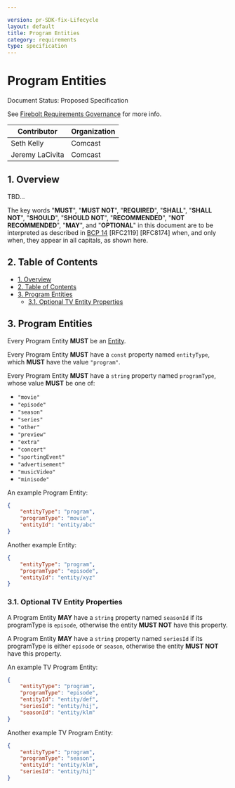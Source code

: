 ```yaml
---

version: pr-SDK-fix-Lifecycle
layout: default
title: Program Entities
category: requirements
type: specification
---
```

# Program Entities

Document Status: Proposed Specification 

See [Firebolt Requirements Governance](../../../governance) for more info. 

| Contributor     | Organization |
| --------------- | ------------ |
| Seth Kelly      | Comcast      |
| Jeremy LaCivita | Comcast      |

## 1. Overview
TBD... 

The key words "**MUST**", "**MUST NOT**", "**REQUIRED**", "**SHALL**", "**SHALL 
NOT**", "**SHOULD**", "**SHOULD NOT**", "**RECOMMENDED**", "**NOT 
RECOMMENDED**", "**MAY**", and "**OPTIONAL**" in this document are to be 
interpreted as described in [BCP 
14](https://www.rfc-editor.org/rfc/rfc2119.txt) [RFC2119] [RFC8174] when, and 
only when, they appear in all capitals, as shown here. 

## 2. Table of Contents
- [1. Overview](#1-overview)
- [2. Table of Contents](#2-table-of-contents)
- [3. Program Entities](#3-program-entities)
  - [3.1. Optional TV Entity Properties](#31-optional-tv-entity-properties)


## 3. Program Entities
Every Program Entity **MUST** be an [Entity](../index#3-entities). 

Every Program Entity **MUST** have a `const` property named `entityType`, which 
**MUST** have the value `"program"`. 

Every Program Entity **MUST** have a `string` property named `programType`, 
whose value **MUST** be one of: 

 - `"movie"`
 - `"episode"`
 - `"season"`
 - `"series"`
 - `"other"`
 - `"preview"`
 - `"extra"`
 - `"concert"`
 - `"sportingEvent"`
 - `"advertisement"`
 - `"musicVideo"`
 - `"minisode"`

An example Program Entity: 

```json
{
    "entityType": "program",
    "programType": "movie",
    "entityId": "entity/abc"
}
``` 

Another example Entity: 

```json
{
    "entityType": "program",
    "programType": "episode",
    "entityId": "entity/xyz"
}
``` 

### 3.1. Optional TV Entity Properties
A Program Entity **MAY** have a `string` property named `seasonId` if its 
programType is `episode`, otherwise the entity **MUST NOT** have this property. 

A Program Entity **MAY** have a `string` property named `seriesId` if its 
programType is either `episode` or `season`, otherwise the entity **MUST NOT** 
have this property. 

An example TV Program Entity: 

```json
{
    "entityType": "program",
    "programType": "episode",
    "entityId": "entity/def",
    "seriesId": "entity/hij",
    "seasonId": "entity/klm"
}
``` 

Another example TV Program Entity: 

```json
{
    "entityType": "program",
    "programType": "season",
    "entityId": "entity/klm",
    "seriesId": "entity/hij"
}
``` 
